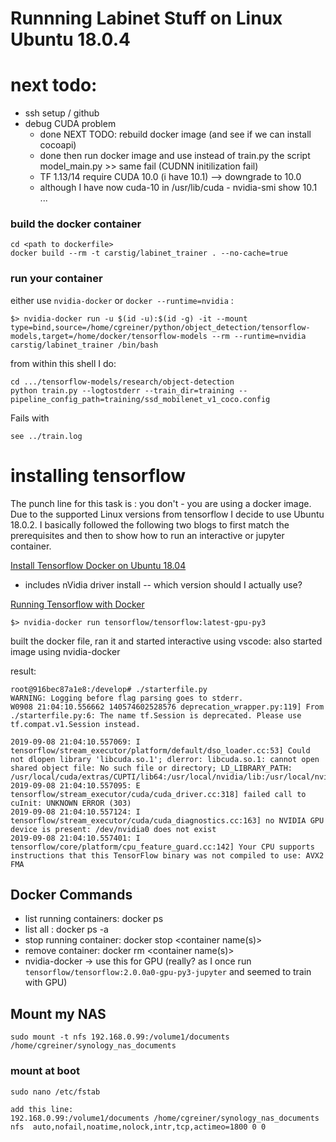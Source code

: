 # Runnning Labinet Stuff on Linux Ubuntu 18.0.4


# next todo:

- ssh setup / github
- debug CUDA problem
  - done NEXT TODO: rebuild docker image (and see if we can install cocoapi)
  - done then run docker image and use instead of train.py the script model_main.py >> same fail (CUDNN initilization fail)
  - TF 1.13/14 require CUDA 10.0 (i have 10.1) --> downgrade to 10.0
  - although I have now cuda-10 in /usr/lib/cuda - nvidia-smi show 10.1 ... 
  

### build the docker container
```
cd <path to dockerfile>
docker build --rm -t carstig/labinet_trainer . --no-cache=true
```
### run your container
either use `nvidia-docker` or `docker --runtime=nvidia` :

```
$> nvidia-docker run -u $(id -u):$(id -g) -it --mount type=bind,source=/home/cgreiner/python/object_detection/tensorflow-models,target=/home/docker/tensorflow-models --rm --runtime=nvidia carstig/labinet_trainer /bin/bash
``` 

from within this shell I do:
```
cd .../tensorflow-models/research/object-detection
python train.py --logtostderr --train_dir=training --pipeline_config_path=training/ssd_mobilenet_v1_coco.config
```

Fails with 
```
see ../train.log
```



# installing tensorflow

The punch line for this task is : you don't - you are using a docker image. Due to the supported Linux versions from tensorflow I decide to 
use Ubuntu 18.0.2. I basically followed the following two blogs to first match the prerequisites and then to show how to run an interactive or jupyter container.

[Install Tensorflow Docker on Ubuntu 18.04](https://medium.com/@madmenhitbooker/install-tensorflow-docker-on-ubuntu-18-04-with-gpu-support-ed58046a2a56)

- includes nVidia driver install -- which version should I actually use?



[Running Tensorflow with Docker](https://winsmarts.com/easiest-way-to-setup-a-tensorflow-python3-environment-with-docker-5fc3ec0f6df1)

`$> nvidia-docker run tensorflow/tensorflow:latest-gpu-py3` 

built the docker file, ran it and started interactive using vscode:
also started image using nvidia-docker


result:

```
root@916bec87a1e8:/develop# ./starterfile.py 
WARNING: Logging before flag parsing goes to stderr.
W0908 21:04:10.556662 140574602528576 deprecation_wrapper.py:119] From ./starterfile.py:6: The name tf.Session is deprecated. Please use tf.compat.v1.Session instead.

2019-09-08 21:04:10.557069: I tensorflow/stream_executor/platform/default/dso_loader.cc:53] Could not dlopen library 'libcuda.so.1'; dlerror: libcuda.so.1: cannot open shared object file: No such file or directory; LD_LIBRARY_PATH: /usr/local/cuda/extras/CUPTI/lib64:/usr/local/nvidia/lib:/usr/local/nvidia/lib64
2019-09-08 21:04:10.557095: E tensorflow/stream_executor/cuda/cuda_driver.cc:318] failed call to cuInit: UNKNOWN ERROR (303)
2019-09-08 21:04:10.557124: I tensorflow/stream_executor/cuda/cuda_diagnostics.cc:163] no NVIDIA GPU device is present: /dev/nvidia0 does not exist
2019-09-08 21:04:10.557401: I tensorflow/core/platform/cpu_feature_guard.cc:142] Your CPU supports instructions that this TensorFlow binary was not compiled to use: AVX2 FMA
```

## Docker Commands
- list running containers: docker ps 
- list all : docker ps -a
- stop running container: docker stop <container name(s)>
- remove container: docker rm <container name(s)>
- nvidia-docker -> use this for GPU (really? as I once run ` tensorflow/tensorflow:2.0.0a0-gpu-py3-jupyter` and seemed to train with GPU)

## Mount my NAS
```
sudo mount -t nfs 192.168.0.99:/volume1/documents /home/cgreiner/synology_nas_documents
```
### mount at boot
```
sudo nano /etc/fstab

add this line:
192.168.0.99:/volume1/documents /home/cgreiner/synology_nas_documents nfs  auto,nofail,noatime,nolock,intr,tcp,actimeo=1800 0 0

```







